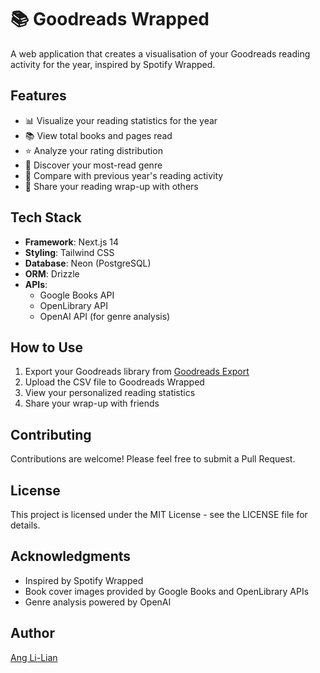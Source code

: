 # 📚 Goodreads Wrapped

A web application that creates a visualisation of your Goodreads reading activity for the year, inspired by Spotify Wrapped.

## Features

- 📊 Visualize your reading statistics for the year
- 📚 View total books and pages read
- ⭐ Analyze your rating distribution
- 📖 Discover your most-read genre
- 🔄 Compare with previous year's reading activity
- 🔗 Share your reading wrap-up with others

## Tech Stack

- **Framework**: Next.js 14
- **Styling**: Tailwind CSS
- **Database**: Neon (PostgreSQL)
- **ORM**: Drizzle
- **APIs**:
  - Google Books API
  - OpenLibrary API
  - OpenAI API (for genre analysis)

## How to Use

1. Export your Goodreads library from [Goodreads Export](https://www.goodreads.com/review/import)
2. Upload the CSV file to Goodreads Wrapped
3. View your personalized reading statistics
4. Share your wrap-up with friends

## Contributing

Contributions are welcome! Please feel free to submit a Pull Request.

## License

This project is licensed under the MIT License - see the LICENSE file for details.

## Acknowledgments

- Inspired by Spotify Wrapped
- Book cover images provided by Google Books and OpenLibrary APIs
- Genre analysis powered by OpenAI

## Author

[Ang Li-Lian](https://angli-lian.com)
